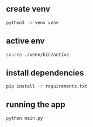 ## create venv

```bash
python3 -m venv venv
```

## active env

```bash
source ./venv/bin/active
```

## install dependencies

```bash
pip install -r requirements.txt
```

## running the app

```bash
python main.py
```
